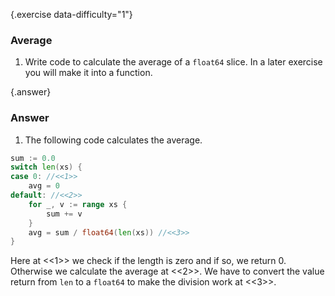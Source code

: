 {.exercise data-difficulty="1"}
### Average

1. Write code to calculate the average of a `float64` slice. In
a later exercise you will make it into a function.


{.answer}
### Answer

1. The following code calculates the average.

~~~go
sum := 0.0
switch len(xs) {
case 0: //<<1>>
    avg = 0
default: //<<2>>
    for _, v := range xs {
        sum += v
    }
    avg = sum / float64(len(xs)) //<<3>>
}
~~~

Here at <<1>> we check if the length is zero and if so, we return 0.
Otherwise we calculate the average at <<2>>.
We have to convert the value return from `len` to a `float64`
to make the division work at <<3>>.
